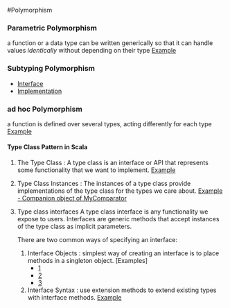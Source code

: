#Polymorphism

### Parametric Polymorphism
a function or a data type can be written generically so that it can handle values *identically* without 
depending on their type [Example](../TypeClass/parametricpolymorphism/MyGenericComparator.scala)

### Subtyping Polymorphism
* [Interface](../TypeClass/subtypingpolymorphism/MyComparable.scala)
* [Implementation](../TypeClass/subtypingpolymorphism/Company.scala)

### ad hoc Polymorphism
a function is defined over several types, acting differently for each type [Example](../TypeClass/adhocpolymorphism/Sorting3.scala)

#### Type Class Pattern in Scala
1. The Type Class : A type class is an interface or API that represents some functionality that we want to implement.
   [Example](../TypeClass/adhocpolymorphism/MyComparator.scala)
   
2. Type Class Instances : The instances of a type class provide implementations of the type class for the types we care about.
   [Example - Companion object of MyComparator](../TypeClass/adhocpolymorphism/MyComparator.scala)
   
3. Type class interfaces
   A type class interface is any functionality we expose to users. Interfaces are generic methods that accept 
   instances of the type class as implicit parameters.
   
   There are two common ways of specifying an interface:
   1. Interface Objects : simplest way of creating an interface is to place methods in a singleton object. 
      [Examples]
      * [1](../TypeClass/adhocpolymorphism/Sorting6.scala)
      * [2](../TypeClass/adhocpolymorphism/Sorting7.scala)
      * [3](../TypeClass/adhocpolymorphism/Sorting8.scala)
   2. Interface Syntax :  use extension methods to extend existing types with interface methods.
    [Example](../TypeClass/adhocpolymorphism/Sorting9.scala)
